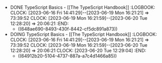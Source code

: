 - DONE TypeScript Basics - [[The TypeScript Handbook]]
  :LOGBOOK:
  CLOCK: [2023-06-16 Fri 14:41:29]--[2023-06-19 Mon 16:21:21] =>  73:39:52
  CLOCK: [2023-06-19 Mon 16:21:59]--[2023-06-20 Tue 12:28:20] =>  20:06:21
  :END:
	- ((648ae690-8493-430f-8442-cf5dc891a873))
- DOING TypeScript Basics - [[The TypeScript Handbook]]
  :LOGBOOK:
  CLOCK: [2023-06-16 Fri 14:41:29]--[2023-06-19 Mon 16:21:21] =>  73:39:52
  CLOCK: [2023-06-19 Mon 16:21:59]--[2023-06-20 Tue 12:28:20] =>  20:06:21
  CLOCK: [2023-06-20 Tue 12:29:04]
  :END:
	- ((64912b20-5104-4737-887a-a7c4d1466a85))